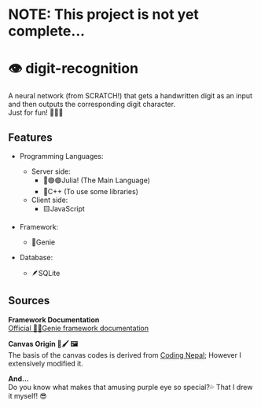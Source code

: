 # NOTE: This project is not yet complete...

# 👁️ digit-recognition

A neural network (from SCRATCH!) that gets a handwritten digit as an input and then outputs the corresponding digit character.  
Just for fun! 🧑🏻‍🎤

## Features

+ Programming Languages:
  + Server side:
    + 🔴️🟢️🟣️Julia! (The Main Language)
    + 📘️C++ (To use some libraries)
  + Client side:
    + 🟨️JavaScript

+ Framework:
  + 🧞️Genie

+ Database:
  + 🪶️SQLite

## Sources

**Framework Documentation**  
    [Official 🧞‍♀️️Genie framework documentation](https://learn.genieframework.com/framework)

**Canvas Origin 🎨️🖌️ 🖼️**  
    The basis of the canvas codes is derived from [Coding Nepal](https://www.codingnepalweb.com/build-drawing-app-html-canvas-javascript/); However I extensively modified it.

**And...**  
Do you know what makes that amusing purple eye so special?💦️ That I drew it myself! 😎️
